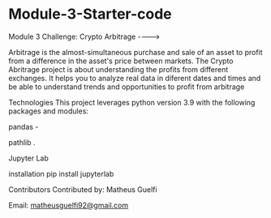# Module-3-Starter-code




Module 3 Challenge: Crypto Arbitrage ---->

Arbitrage is the almost-simultaneous purchase and sale of an asset to profit from a difference in the asset's price between markets. The Crypto Abritrage project is about understanding the profits from different exchanges. It helps you to analyze real data in diferent dates and times and be able to understand trends and opportunities to profit from arbitrage

Technologies
This project leverages python version 3.9 with the following packages and modules:

pandas -

pathlib .

Jupyter Lab 


installation
 pip install jupyterlab

 Contributors
Contributed by: Matheus Guelfi

Email: matheusguelfi92@gmail.com
